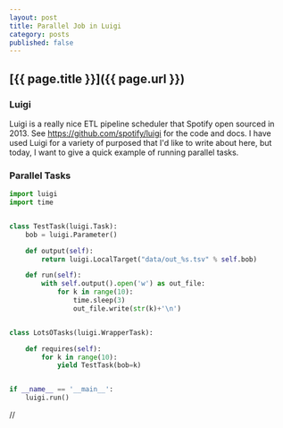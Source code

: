 ```yaml
---
layout: post
title: Parallel Job in Luigi
category: posts
published: false
---
```


## [{{ page.title }}]({{ page.url }})

### Luigi
Luigi is a really nice ETL pipeline scheduler that Spotify open sourced in 2013.  See https://github.com/spotify/luigi for the code and docs.  I have used Luigi for a variety of purposed that I'd like to write about here, but today, I want to give a quick example of running parallel tasks.

### Parallel Tasks

~~~ python
import luigi
import time


class TestTask(luigi.Task):
    bob = luigi.Parameter()

    def output(self):
        return luigi.LocalTarget("data/out_%s.tsv" % self.bob)

    def run(self):
        with self.output().open('w') as out_file:
            for k in range(10):
                time.sleep(3)
                out_file.write(str(k)+'\n')


class LotsOTasks(luigi.WrapperTask):

    def requires(self):
        for k in range(10):
            yield TestTask(bob=k)


if __name__ == '__main__':
    luigi.run()
~~~

//





